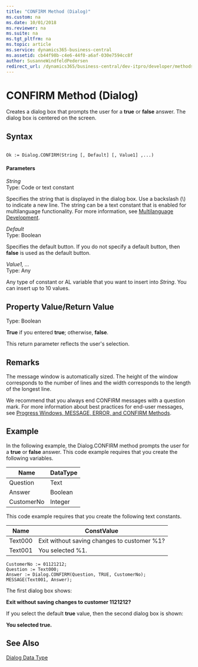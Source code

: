 ```yaml
---
title: "CONFIRM Method (Dialog)"
ms.custom: na
ms.date: 10/01/2018
ms.reviewer: na
ms.suite: na
ms.tgt_pltfrm: na
ms.topic: article
ms.service: dynamics365-business-central
ms.assetid: cb44f98b-c4e6-44f0-a6af-030e7594cc8f
author: SusanneWindfeldPedersen
redirect_url: /dynamics365/business-central/dev-itpro/developer/methods-auto/library
---
```


 

# CONFIRM Method (Dialog)
Creates a dialog box that prompts the user for a **true** or **false** answer. The dialog box is centered on the screen.  

## Syntax  

```  

Ok := Dialog.CONFIRM(String [, Default] [, Value1] ,...)  
```  

#### Parameters  
 *String*  
 Type: Code or text constant  

 Specifies the string that is displayed in the dialog box. Use a backslash \(\\\) to indicate a new line. The string can be a text constant that is enabled for multilanguage functionality. For more information, see [Multilanguage Development](../devenv-multilanguage-development.md).  

 *Default*  
 Type: Boolean  

 Specifies the default button. If you do not specify a default button, then **false** is used as the default button.  

 *Value1, …*  
 Type: Any  

 Any type of constant or AL variable that you want to insert into *String*. You can insert up to 10 values.  

## Property Value/Return Value  
 Type: Boolean  

 **True** if you entered **true**; otherwise, **false**.  

 This return parameter reflects the user's selection.  

## Remarks  
 The message window is automatically sized. The height of the window corresponds to the number of lines and the width corresponds to the length of the longest line.  

 We recommend that you always end CONFIRM messages with a question mark. For more information about best practices for end-user messages, see [Progress Windows, MESSAGE, ERROR, and CONFIRM Methods](../devenv-progress-windows-message-error-and-confirm-methods.md).  

## Example  
 In the following example, the Dialog.CONFIRM method prompts the user for a **true** or **false** answer. This code example requires that you create the following variables.  

|Name|DataType|  
|----------|--------------|  
|Question|Text|  
|Answer|Boolean|  
|CustomerNo|Integer|  

 This code example requires that you create the following text constants.  

|Name|ConstValue|  
|----------|----------------|  
|Text000|Exit without saving changes to customer %1?|  
|Text001|You selected %1.|  

```  
CustomerNo := 01121212;  
Question := Text000;  
Answer := Dialog.CONFIRM(Question, TRUE, CustomerNo);  
MESSAGE(Text001, Answer);  
```  

 The first dialog box shows:  

 **Exit without saving changes to customer 1121212?**  

 If you select the default **true** value, then the second dialog box is shown:  

 **You selected true.**  

## See Also  
 [Dialog Data Type](../datatypes/devenv-Dialog-Data-Type.md)
